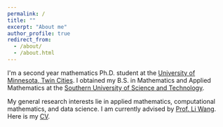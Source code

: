 ```yaml
---
permalink: /
title: ""
excerpt: "About me"
author_profile: true
redirect_from: 
  - /about/
  - /about.html
---
```


I'm a second year mathematics Ph.D. student at the [University of Minnesota, Twin Cities](https://twin-cities.umn.edu/). I obtained my B.S. in Mathematics and Applied Mathematics at the [Southern University of Science and Technology](https://www.sustech.edu.cn/en/).

My general research interests lie in applied mathematics, computational mathematics, and data science. I am currently advised by [Prof. Li Wang](https://liwang-umn.github.io/math/). Here is my [CV](https://hv1000.github.io/files/Yan_HUANG_CV.pdf).
